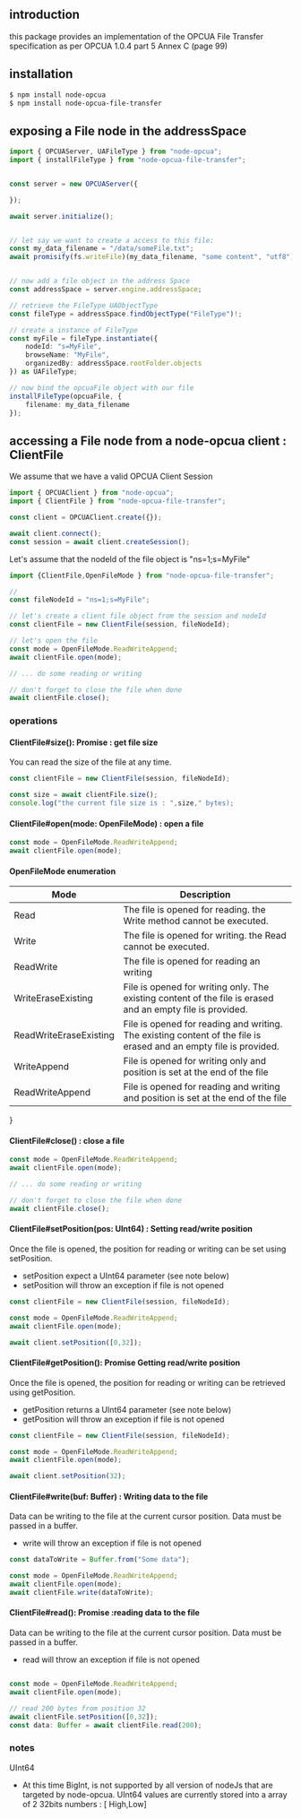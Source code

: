 ## introduction

this package provides an implementation of the OPCUA File Transfer
specification as per OPCUA 1.0.4 part 5 Annex C (page 99)
 

## installation

```bash
$ npm install node-opcua
$ npm install node-opcua-file-transfer
```

## exposing a File node in the addressSpace

```javascript
import { OPCUAServer, UAFileType } from "node-opcua";
import { installFileType } from "node-opcua-file-transfer";

```

```typescript

const server = new OPCUAServer({

});

await server.initialize();


// let say we want to create a access to this file:
const my_data_filename = "/data/someFile.txt";
await promisify(fs.writeFile)(my_data_filename, "some content", "utf8");


// now add a file object in the address Space
const addressSpace = server.engine.addressSpace;

// retrieve the FileType UAObjectType
const fileType = addressSpace.findObjectType("FileType")!;

// create a instance of FileType 
const myFile = fileType.instantiate({
    nodeId: "s=MyFile",
    browseName: "MyFile",
    organizedBy: addressSpace.rootFolder.objects
}) as UAFileType;

// now bind the opcuaFile object with our file
installFileType(opcuaFile, { 
    filename: my_data_filename
});

```


## accessing a File node from a node-opcua client : ClientFile

We assume that we have a valid OPCUA Client Session

```javascript
import { OPCUAClient } from "node-opcua";
import { ClientFile } from "node-opcua-file-transfer";

const client = OPCUAClient.create({});

await client.connect();
const session = await client.createSession();
```

Let's assume that the nodeId of the file object is "ns=1;s=MyFile"

```javascript
import {ClientFile,OpenFileMode } from "node-opcua-file-transfer";

// 
const fileNodeId = "ns=1;s=MyFile";

// let's create a client file object from the session and nodeId
const clientFile = new ClientFile(session, fileNodeId);

// let's open the file
const mode = OpenFileMode.ReadWriteAppend;
await clientFile.open(mode);

// ... do some reading or writing

// don't forget to close the file when done
await clientFile.close();
```

### operations

#### ClientFile#size(): Promise<UInt64> :  get file size

You can read the size of the file at any time.
``` javascript
const clientFile = new ClientFile(session, fileNodeId);

const size = await clientFile.size();
console.log("the current file size is : ",size," bytes);
```

#### ClientFile#open(mode: OpenFileMode) : open a file

```javascript 
const mode = OpenFileMode.ReadWriteAppend;
await clientFile.open(mode);
```

#### OpenFileMode enumeration

| Mode | Description |
|------|-------------|
| Read  |The file is opened for reading. the Write method cannot be executed. |
| Write|The file is opened for writing. the Read cannot be executed. |
| ReadWrite| The file is opened for reading an writing |
| WriteEraseExisting | File is opened for writing only. The existing content of the file is erased and an empty file is provided. |
| ReadWriteEraseExisting | File is opened for reading and writing.  The existing content of the file is erased and an empty file is provided.|
| WriteAppend | File is opened for writing only and position is set at the end of the file |
| ReadWriteAppend | File is opened for reading and writing and position is set at the end of the file |
}
#### ClientFile#close() : close a file

```javascript 
const mode = OpenFileMode.ReadWriteAppend;
await clientFile.open(mode);

// ... do some reading or writing

// don't forget to close the file when done
await clientFile.close();
```
#### ClientFile#setPosition(pos: UInt64) :  Setting read/write position

Once the file is opened, the position for reading or writing can be set
using setPosition. 
* setPosition expect a UInt64 parameter (see note below)
* setPosition will throw an exception if file is not opened

``` javascript
const clientFile = new ClientFile(session, fileNodeId);

const mode = OpenFileMode.ReadWriteAppend;
await clientFile.open(mode);

await client.setPosition([0,32]);

```

#### ClientFile#getPosition(): Promise<UInt64> Getting read/write position
Once the file is opened, the position for reading or writing can be retrieved
using getPosition. 
* getPosition returns a UInt64 parameter (see note below)
* getPosition will throw an exception if file is not opened

``` javascript
const clientFile = new ClientFile(session, fileNodeId);

const mode = OpenFileMode.ReadWriteAppend;
await clientFile.open(mode);

await client.setPosition(32);

```

#### ClientFile#write(buf: Buffer) : Writing data to the file

Data can be writing to the file at the current cursor position.
Data must be passed in a buffer.
* write will throw an exception if file is not opened

```javascript
const dataToWrite = Buffer.from("Some data");

const mode = OpenFileMode.ReadWriteAppend;
await clientFile.open(mode);
await clientFile.write(dataToWrite);
```


#### ClientFile#read(): Promise<Buffer> :reading data to the file

Data can be writing to the file at the current cursor position.
Data must be passed in a buffer.
* read will throw an exception if file is not opened

```javascript

const mode = OpenFileMode.ReadWriteAppend;
await clientFile.open(mode);

// read 200 bytes from position 32
await clientFile.setPosition([0,32]);
const data: Buffer = await clientFile.read(200);
```

### notes

UInt64
* At this time BigInt, is not supported by all version of nodeJs that are targeted by node-opcua.
UInt64 values are currently stored into a array of 2 32bits numbers : [ High,Low]



